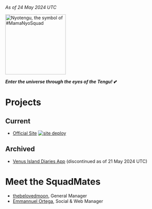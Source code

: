 _As of 24 May 2024 UTC_

<img src="https://game.doaxvv.com/production/html/information/img/SDChara/nyotengu_win.png" alt="Nyotengu, the symbol of #MamaNyoSquad" width="190px">

_**Enter the universe through the eyes of the Tengu! 💕**_

# Projects

## Current

- [Official Site](https://github.com/MamaNyoSquad/mamanyosquad.github.io) [![site deploy](https://github.com/MamaNyoSquad/mamanyosquad.github.io/actions/workflows/deploy.yml/badge.svg?branch=deploy)](https://github.com/MamaNyoSquad/mamanyosquad.github.io/actions/workflows/deploy.yml)

## Archived

- [Venus Island Diaries App](https://github.com/MamaNyoSquad/vidiaries-app) (discontinued as of 21 May 2024 UTC)

# Meet the SquadMates

- [thebelovedmoon](https://github.com/thebelovedmoon), General Manager
- [Emmannuel Ortega](https://github.com/Ortega082), Social & Web Manager
